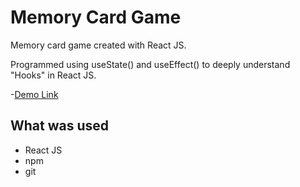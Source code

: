 # Memory Card Game

Memory card game created with React JS.

Programmed using useState() and useEffect() to deeply understand "Hooks" in React JS.

-[Demo Link](jameshan2002.github.io/memory-card)

## What was used

- React JS
- npm
- git
